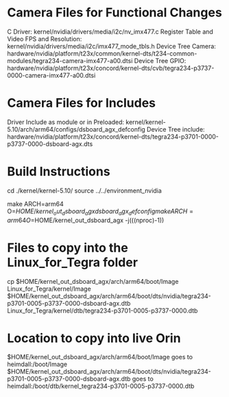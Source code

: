 # Camera Files for Functional Changes
C Driver: kernel/nvidia/drivers/media/i2c/nv_imx477.c
Register Table and Video FPS and Resolution: kernel/nvidia/drivers/media/i2c/imx477_mode_tbls.h
Device Tree Camera: hardware/nvidia/platform/t23x/common/kernel-dts/t234-common-modules/tegra234-camera-imx477-a00.dtsi
Device Tree GPIO: hardware/nvidia/platform/t23x/concord/kernel-dts/cvb/tegra234-p3737-0000-camera-imx477-a00.dtsi

# Camera Files for Includes
Driver Include as module or in Preloaded: kernel/kernel-5.10/arch/arm64/configs/dsboard_agx_defconfig
Device Tree include: hardware/nvidia/platform/t23x/concord/kernel-dts/tegra234-p3701-0000-p3737-0000-dsboard-agx.dts

# Build Instructions
cd ./kernel/kernel-5.10/
source ../../environment_nvidia

make ARCH=arm64 O=$HOME/kernel_out_dsboard_agx dsboard_agx_defconfig
make ARCH=arm64 O=$HOME/kernel_out_dsboard_agx -j$(($(nproc)-1))

# Files to copy into the Linux_for_Tegra folder
cp $HOME/kernel_out_dsboard_agx/arch/arm64/boot/Image Linux_for_Tegra/kernel/Image
$HOME/kernel_out_dsboard_agx/arch/arm64/boot/dts/nvidia/tegra234-p3701-0005-p3737-0000-dsboard-agx.dtb Linux_for_Tegra/kernel/dtb/tegra234-p3701-0005-p3737-0000.dtb

# Location to copy into live Orin
$HOME/kernel_out_dsboard_agx/arch/arm64/boot/Image goes to heimdall:/boot/Image
$HOME/kernel_out_dsboard_agx/arch/arm64/boot/dts/nvidia/tegra234-p3701-0005-p3737-0000-dsboard-agx.dtb goes to heimdall:/boot/dtb/kernel_tegra234-p3701-0005-p3737-0000.dtb




